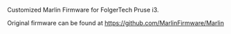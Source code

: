 Customized Marlin Firmware for FolgerTech Pruse i3.

Original firmware can be found at https://github.com/MarlinFirmware/Marlin
